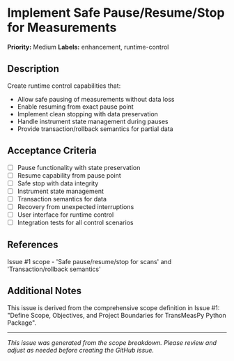 # Implement Safe Pause/Resume/Stop for Measurements

**Priority:** Medium
**Labels:** enhancement, runtime-control

## Description

Create runtime control capabilities that:
- Allow safe pausing of measurements without data loss
- Enable resuming from exact pause point
- Implement clean stopping with data preservation
- Handle instrument state management during pauses
- Provide transaction/rollback semantics for partial data

## Acceptance Criteria

- [ ] Pause functionality with state preservation
- [ ] Resume capability from pause point
- [ ] Safe stop with data integrity
- [ ] Instrument state management
- [ ] Transaction semantics for data
- [ ] Recovery from unexpected interruptions
- [ ] User interface for runtime control
- [ ] Integration tests for all control scenarios

## References

Issue #1 scope - 'Safe pause/resume/stop for scans' and 'Transaction/rollback semantics'

## Additional Notes

This issue is derived from the comprehensive scope definition in Issue #1: "Define Scope, Objectives, and Project Boundaries for TransMeasPy Python Package".

---

*This issue was generated from the scope breakdown. Please review and adjust as needed before creating the GitHub issue.*
